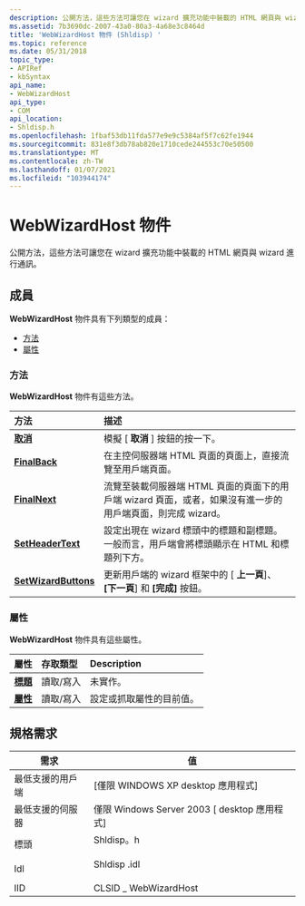 ```yaml
---
description: 公開方法，這些方法可讓您在 wizard 擴充功能中裝載的 HTML 網頁與 wizard 進行通訊。
ms.assetid: 7b3690dc-2007-43a0-80a3-4a68e3c8464d
title: 'WebWizardHost 物件 (Shldisp) '
ms.topic: reference
ms.date: 05/31/2018
topic_type:
- APIRef
- kbSyntax
api_name:
- WebWizardHost
api_type:
- COM
api_location:
- Shldisp.h
ms.openlocfilehash: 1fbaf53db11fda577e9e9c5384af5f7c62fe1944
ms.sourcegitcommit: 831e8f3db78ab820e1710cede244553c70e50500
ms.translationtype: MT
ms.contentlocale: zh-TW
ms.lasthandoff: 01/07/2021
ms.locfileid: "103944174"
---
```

# <a name="webwizardhost-object"></a>WebWizardHost 物件

公開方法，這些方法可讓您在 wizard 擴充功能中裝載的 HTML 網頁與 wizard 進行通訊。

## <a name="members"></a>成員

**WebWizardHost** 物件具有下列類型的成員：

-   [方法](#methods)
-   [屬性](#properties)

### <a name="methods"></a>方法

**WebWizardHost** 物件有這些方法。



| 方法                                                      | 描述                                                                                                                                                                        |
|:------------------------------------------------------------|:-----------------------------------------------------------------------------------------------------------------------------------------------------------------------------------|
| [**取消**](iwebwizardhost-cancel.md)                     | 模擬 [ **取消** ] 按鈕的按一下。<br/>                                                                                                                                    |
| [**FinalBack**](iwebwizardhost-finalback.md)               | 在主控伺服器端 HTML 頁面的頁面上，直接流覽至用戶端頁面。<br/>                                                                    |
| [**FinalNext**](iwebwizardhost-finalnext.md)               | 流覽至裝載伺服器端 HTML 頁面的頁面下的用戶端 wizard 頁面，或者，如果沒有進一步的用戶端頁面，則完成 wizard。<br/> |
| [**SetHeaderText**](iwebwizardhost-setheadertext.md)       | 設定出現在 wizard 標頭中的標題和副標題。 一般而言，用戶端會將標頭顯示在 HTML 和標題列下方。<br/>                    |
| [**SetWizardButtons**](iwebwizardhost-setwizardbuttons.md) | 更新用戶端的 wizard 框架中的 [ **上一頁**]、 **[下一頁**] 和 **[完成]** 按鈕。<br/>                                                                                    |



 

### <a name="properties"></a>屬性

**WebWizardHost** 物件具有這些屬性。



| 屬性                                               | 存取類型           | Description                                              |
|:-------------------------------------------------------|:----------------------|:---------------------------------------------------------|
| [**標題**](iwebwizardhost-caption.md)<br/>   | 讀取/寫入<br/> | 未實作。<br/>                              |
| [**屬性**](iwebwizardhost-property.md)<br/> | 讀取/寫入<br/> | 設定或抓取屬性的目前值。<br/> |



 

## <a name="requirements"></a>規格需求



| 需求 | 值 |
|-------------------------------------|----------------------------------------------------------------------------------------|
| 最低支援的用戶端<br/> | \[僅限 WINDOWS XP desktop 應用程式\]<br/>                                            |
| 最低支援的伺服器<br/> | 僅限 Windows Server 2003 \[ desktop 應用程式\]<br/>                                   |
| 標頭<br/>                   | <dl> <dt>Shldisp。h</dt> </dl>   |
| Idl<br/>                      | <dl> <dt>Shldisp .idl</dt> </dl> |
| IID<br/>                      | CLSID \_ WebWizardHost<br/>                                                        |



 

 




